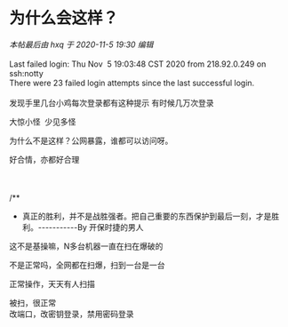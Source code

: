 # 为什么会这样？


<i class="pstatus"> 本帖最后由 hxq 于 2020-11-5 19:30 编辑 </i><br />
<br />
Last failed login: Thu Nov&nbsp;&nbsp;5 19:03:48 CST 2020 from 218.92.0.249 on ssh:notty<br />
There were 23 failed login attempts since the last successful login.<br />
<br />
发现手里几台小鸡每次登录都有这种提示 有时候几万次登录

大惊小怪&nbsp;&nbsp;少见多怪

为什么不是这样？公网暴露，谁都可以访问呀。

好合情，亦都好合理<br />
<br />
<br />
<br />
/**<br />
 * 真正的胜利，并不是战胜强者。把自己重要的东西保护到最后一刻，才是胜利。-----------By 开保时捷的男人

这不是基操嘛，N多台机器一直在扫在爆破的

不是正常吗，全网都在扫爆，扫到一台是一台

正常操作，天天有人扫描

被扫，很正常<br />
改端口，改密钥登录，禁用密码登录
